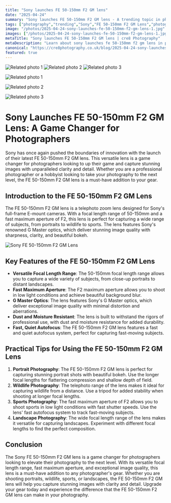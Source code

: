 ```yaml
---
title: "Sony launches FE 50-150mm F2 GM lens"
date: "2025-04-24"
summary: "Sony launches FE 50-150mm F2 GM lens - A trending topic in photography."
tags: ["photography","trending","Sony","FE 50-150mm F2 GM Lens","photographers","innovation","G Master optics","focal length","aperture","autofocus","portrait photography","wildlife photography"]
image: "/photos/2025-04-24-sony-launches-fe-50-150mm-f2-gm-lens-1.jpg"
images: ["/photos/2025-04-24-sony-launches-fe-50-150mm-f2-gm-lens-1.jpg","/photos/2025-04-24-sony-launches-fe-50-150mm-f2-gm-lens-2.jpg","/photos/2025-04-24-sony-launches-fe-50-150mm-f2-gm-lens-3.jpg"]
metaTitle: "Sony launches FE 50-150mm F2 GM lens | cre8 Photography"
metaDescription: "Learn about sony launches fe 50-150mm f2 gm lens in photography with practical tips and insights."
canonical: "https://cre8photography.co.uk/blog/2025-04-24-sony-launches-fe-50-150mm-f2-gm-lens"
featured: true
---
```


<!-- Gallery as HTML -->

<div class="grid grid-cols-1 sm:grid-cols-2 md:grid-cols-3 gap-4">
  <img src="/photos/2025-04-24-sony-launches-fe-50-150mm-f2-gm-lens-1.jpg" alt="Related photo 1" class="w-full rounded-lg" />
<img src="/photos/2025-04-24-sony-launches-fe-50-150mm-f2-gm-lens-2.jpg" alt="Related photo 2" class="w-full rounded-lg" />
<img src="/photos/2025-04-24-sony-launches-fe-50-150mm-f2-gm-lens-3.jpg" alt="Related photo 3" class="w-full rounded-lg" />
</div>


<!-- Gallery as Markdown -->
![Related photo 1](/photos/2025-04-24-sony-launches-fe-50-150mm-f2-gm-lens-1.jpg)


![Related photo 2](/photos/2025-04-24-sony-launches-fe-50-150mm-f2-gm-lens-2.jpg)


![Related photo 3](/photos/2025-04-24-sony-launches-fe-50-150mm-f2-gm-lens-3.jpg)



# Sony Launches FE 50-150mm F2 GM Lens: A Game Changer for Photographers

Sony has once again pushed the boundaries of innovation with the launch of their latest FE 50-150mm F2 GM lens. This versatile lens is a game changer for photographers looking to up their game and capture stunning images with unparalleled clarity and detail. Whether you are a professional photographer or a hobbyist looking to take your photography to the next level, the FE 50-150mm F2 GM lens is a must-have addition to your gear.

## Introduction to the FE 50-150mm F2 GM Lens

The FE 50-150mm F2 GM lens is a telephoto zoom lens designed for Sony's full-frame E-mount cameras. With a focal length range of 50-150mm and a fast maximum aperture of F2, this lens is perfect for capturing a wide range of subjects, from portraits to wildlife to sports. The lens features Sony's renowned G Master optics, which deliver stunning image quality with sharpness, clarity, and beautiful bokeh.

![Sony FE 50-150mm F2 GM Lens](/path/to/image)

## Key Features of the FE 50-150mm F2 GM Lens

- **Versatile Focal Length Range**: The 50-150mm focal length range allows you to capture a wide variety of subjects, from close-up portraits to distant landscapes.
- **Fast Maximum Aperture**: The F2 maximum aperture allows you to shoot in low light conditions and achieve beautiful background blur.
- **G Master Optics**: The lens features Sony's G Master optics, which deliver exceptional image quality with minimal distortion and aberrations.
- **Dust and Moisture Resistant**: The lens is built to withstand the rigors of professional use, with dust and moisture resistance for added durability.
- **Fast, Quiet Autofocus**: The FE 50-150mm F2 GM lens features a fast and quiet autofocus system, perfect for capturing fast-moving subjects.

## Practical Tips for Using the FE 50-150mm F2 GM Lens

1. **Portrait Photography**: The FE 50-150mm F2 GM lens is perfect for capturing stunning portrait shots with beautiful bokeh. Use the longer focal lengths for flattering compression and shallow depth of field.
2. **Wildlife Photography**: The telephoto range of the lens makes it ideal for capturing wildlife from a distance. Use a tripod for added stability when shooting at longer focal lengths.
3. **Sports Photography**: The fast maximum aperture of F2 allows you to shoot sports in low light conditions with fast shutter speeds. Use the lens' fast autofocus system to track fast-moving subjects.
4. **Landscape Photography**: The wide focal length range of the lens makes it versatile for capturing landscapes. Experiment with different focal lengths to find the perfect composition.

## Conclusion

The Sony FE 50-150mm F2 GM lens is a game changer for photographers looking to elevate their photography to the next level. With its versatile focal length range, fast maximum aperture, and exceptional image quality, this lens is a must-have addition to any photographer's gear. Whether you are shooting portraits, wildlife, sports, or landscapes, the FE 50-150mm F2 GM lens will help you capture stunning images with clarity and detail. Upgrade your gear today and experience the difference that the FE 50-150mm F2 GM lens can make in your photography.

